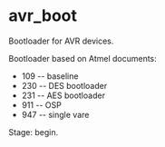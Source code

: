 avr_boot
========

Bootloader for AVR devices.

Bootloader based on Atmel documents:
* 109 -- baseline
* 230 -- DES bootloader
* 231 -- AES bootloader
* 911 -- OSP
* 947 -- single vare


Stage: begin.
